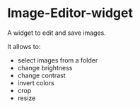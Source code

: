 # Image-Editor-widget
A widget to edit and save images.

It allows to:
* select images from a folder
* change brightness
* change contrast
* invert colors
* crop
* resize

